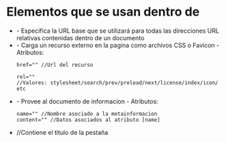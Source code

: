 # Elementos que se usan dentro de <head>

- <base>
   - Especifica la URL base que se utilizará para todas las direcciones URL relativas contenidas dentro de un documento

- <link></link>
   - Carga un recurso externo en la pagina como archivos CSS o Favicon
   - Atributos:

      href="" //Url del recurso

      rel=""
      //Valores: stylesheet/search/prev/preload/next/license/index/icon/ etc

- <meta>
   - Provee al documento de informacion
   - Atributos:

      name="" //Nombre asociado a la metainformacion
      content="" //Datos asociados al atributo [name]

- <title></title> //Contiene el titulo de la pestaña